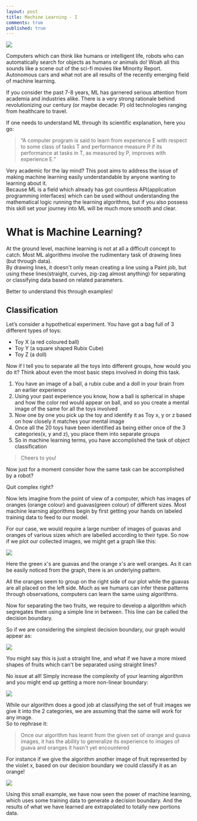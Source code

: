 ```yaml
---
layout: post
title: Machine Learning - I
comments: true
published: true
---
```

![](/images/ml_classify.JPG)  

Computers which can think like humans or intelligent life, robots who can automatically search for objects as humans or animals do! Woah all this sounds like a scene out of the sci-fi movies like Minority Report. 
Autonomous cars and what not are all results of the recently emerging field of machine learning. 

If you consider the past 7-8 years, ML has garnered serious attention from academia and industries alike. There is a very strong rationale behind revolutionizing our century (or maybe decade: P) old technologies ranging from healthcare to travel. 

If one needs to understand ML through its scientific explanation, here you go: 

> “A computer program is said to learn from experience E with respect to some class of tasks T and performance measure P if its performance at tasks in T, as measured by P, improves with experience E.” 

Very academic for the lay mind? This post aims to address the issue of making machine learning easily understandable by anyone wanting to learning about it.  
Because ML is a field which already has got countless API(application programming interfaces) which can be used without understanding the mathematical logic running the learning algorithms, but if you also possess this skill set your journey into ML will be much more smooth and clear.  

# What is Machine Learning?  

At the ground level, machine learning is not at all a difficult concept to catch. Most ML algorithms involve the rudimentary task of drawing lines (but through data).   
By drawing lines, it doesn't only mean creating a line using a Paint job, but using these lines(straight, curves, zig-zag almost anything) for separating or classifying data based on related parameters.  

Better to understand this through examples!  

## Classification  
 
Let’s consider a hypothetical experiment. You have got a bag full of 3 different types of toys:  
* Toy X (a red coloured ball)    
* Toy Y (a square shaped Rubix Cube)    
* Toy Z (a doll)   

Now if I tell you to separate all the toys into different groups, how would you do it? Think about even the most basic steps involved in doing this task.  

1. You have an image of a ball, a rubix cube and a doll in your brain from an earlier experience  
2. Using your past experience you know, how a ball is spherical in shape and how the color red would appear on ball, and so you create a mental image of the same for all the toys involved    
3. Now one by one you pick up the toy and identify it as Toy x, y or z based on how closely it matches your mental image   
4. Once all the 20 toys have been identified as being either once of the 3 categories(x, y and z), you place them into separate groups  
5. So in machine learning terms, you have accomplished the task of object classification  

> Cheers to you!  

Now just for a moment consider how the same task can be accomplished by a robot?    
  
  
Quit complex right?  

Now lets imagine from the point of view of a computer, which has images of oranges (orange colour) and guavas(green colour) of different sizes. Most machine learning algorithms begin by first getting your hands on labeled training data to feed to our model.   

For our case, we would require a large number of images of guavas and oranges of various sizes which are labelled according to their type. So now if we plot our collected images, we might get a graph like this:   
  
![](/images/class1.PNG)  
   
 Here the green x's are guavas and the orange x's are well oranges. As it can be easily noticed from the graph, there is an underlying pattern.    
   
All the oranges seem to group on the right side of our plot while the guavas are all placed on the left side. Much as we humans can infer these patterns through observations, computers can learn the same using algorithms.  
  
Now for separating the two fruits, we require to develop a algorithm which segregates them using a simple line in between. This line can be called the decision boundary. 

So if we are considering the simplest decision boundary, our graph would appear as:

 
![](/images/class2.PNG)  
 
   
You might say this is just a straight line, and what if we have a more mixed shapes of fruits which can't be separated using straight lines?  
  
No issue at all! Simply increase the complexity of your learning algorithm and you might end up getting a more non-linear boundary:
   
![](/images/class3.PNG)  
  

While our algorithm does a good job at classifying the set of fruit images we give it into the 2 categories, we are assuming that the same will work for any image.  
So to rephrase it:
> Once our algorithm has learnt from the given set of orange and guava images, it has the ability to generalize its experience to images of guava and oranges it hasn't yet encountered
 
For instance if we give the algorithm another image of fruit represented by the violet x, based on our decision boundary we could classify it as an orange!  

![](/images/class4.PNG)  

Using this small example, we have now seen the power of machine learning, which uses some training data to generate a decision boundary. And the results of what we have learned are extrapolated to totally new portions data.
